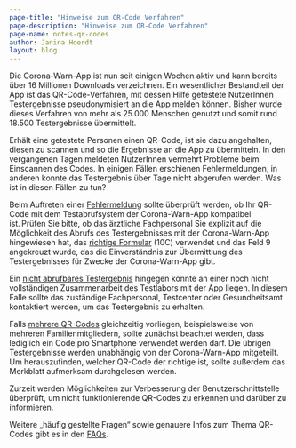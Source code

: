 ```yaml
---
page-title: "Hinweise zum QR-Code Verfahren" 
page-description: "Hinweise zum QR-Code Verfahren" 
page-name: notes-qr-codes
author: Janina Hoerdt
layout: blog
---
```


Die Corona-Warn-App ist nun seit einigen Wochen aktiv und kann bereits über 16 Millionen Downloads verzeichnen. Ein wesentlicher Bestandteil der App ist das QR-Code-Verfahren, mit dessen Hilfe getestete NutzerInnen Testergebnisse pseudonymisiert an die App melden können. Bisher wurde dieses Verfahren von mehr als 25.000 Menschen genutzt und somit rund 18.500 Testergebnisse übermittelt.  
<!-- overview -->

Erhält eine getestete Personen einen QR-Code, ist sie dazu angehalten, diesen  zu scannen und so die Ergebnisse an die App zu übermitteln. In den vergangenen Tagen meldeten NutzerInnen vermehrt Probleme beim Einscannen des Codes. In einigen Fällen erschienen Fehlermeldungen, in anderen konnte das Testergebnis über Tage nicht abgerufen werden. Was ist in diesen Fällen zu tun? 

Beim Auftreten einer [Fehlermeldung](https://www.coronawarn.app/de/faq/#qr_test) sollte überprüft werden, ob Ihr QR-Code mit dem Testabrufsystem der Corona-Warn-App kompatibel ist. Prüfen Sie bitte, ob das ärztliche Fachpersonal Sie explizit auf die Möglichkeit des Abrufs des Testergebnisses mit der Corona-Warn-App hingewiesen hat, das [richtige Formular](https://github.com/corona-warn-app/cwa-documentation/issues/400#issuecomment-669937832) (10C) verwendet und das Feld 9 angekreuzt wurde, das die Einverständnis zur Übermittlung des Testergebnisses für Zwecke der Corona-Warn-App gibt.  

Ein [nicht abrufbares Testergebnis](https://www.coronawarn.app/de/faq/#qr_test) hingegen könnte an einer noch nicht vollständigen Zusammenarbeit des Testlabors mit der App liegen. In diesem Falle sollte das zuständige Fachpersonal, Testcenter oder Gesundheitsamt kontaktiert werden, um das Testergebnis zu erhalten.  

Falls [mehrere QR-Codes](https://www.coronawarn.app/de/faq/#QRcodes) gleichzeitig vorliegen, beispielsweise von mehreren Familienmitgliedern, sollte zunächst beachtet werden, dass lediglich ein Code pro Smartphone verwendet werden darf. Die übrigen Testergebnisse werden unabhängig von der Corona-Warn-App mitgeteilt. Um herauszufinden, welcher QR-Code der richtige ist, sollte außerdem das Merkblatt aufmerksam durchgelesen werden. 

Zurzeit werden Möglichkeiten zur Verbesserung der Benutzerschnittstelle überprüft, um nicht funktionierende QR-Codes zu erkennen und darüber zu informieren.  

Weitere „häufig gestellte Fragen“ sowie genauere Infos zum Thema QR-Codes gibt es in den [FAQs](https://www.coronawarn.app/de/faq/). 
